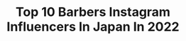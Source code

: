 ---
title: Top 10 Barbers Instagram Influencers In Japan In 2022
description: >-
  Find top barbers Instagram influencers in Japan in 2022. Most popular hashtags: #barber #barbershop #tokyo #vintage.
platform: Instagram
hits: 21
text_top: Identify the best Instagram influencers on inBeat.
text_bottom: Our database holds 21 Instagram influencers like this in Japan for you to work with.
profiles:
  - username: "bigman_nobu"
    fullname: >-
      延陽介
    bio: >-
      ご予約はDMかこちらTEL03-3652-9944／LINE@🆔👉@sjm5812l／毎週月火定休日／予約優先／定休日に連絡を頂ける方はTEL以外で／東京都葛飾区新小岩1-12-10／#床屋／#barber／#フェード／#スキンフェード/#濡れパン／#緩パン／#新小岩／#ジェリラ／#gerilla
    location: "Japan"
    followers: 7208
    engagement: 576
    commentsToLikes: 0.004265
    id: ckf5vb9t1nyul0j23fka06e3p
    verified: false
    hashtags: "#zorn, #barber, #crop, #punch"
  - username: "mr.brothers_cutclub"
    fullname: >-
      MR.BROTHERS CUT CLUB
    bio: >-
      💈Classic Style Barbershop💈 Oldschool Haircuts & Hot Towel Shaves Find us here! ✂Harajuku ✂Harajuku2nd ✂Nakameguro ✂Osaka Reservations by ☎or our web
    location: "Japan"
    followers: 62823
    engagement: 144
    commentsToLikes: 0.001163
    id: ck0w56m2r25ba0i1948cma66p
    verified: false
    hashtags: "#classic, #vintage, #japan, #mizutaniscissors"
  - username: "mrpotatohead59"
    fullname: >-
      Tomoya Nishimori/MR.BROTHERS
    bio: >-
      MR.BROTHERS/BROSH/MEN'S CUT BIBLE/ELEMENT
    location: "Japan"
    followers: 19066
    engagement: 237
    commentsToLikes: 0.007000
    id: ck13cdzcczw2s0i19do8ucedp
    verified: false
    hashtags: "#barbershop, #hold, #mrbrothers, #barberlife"
  - username: "kenshi098"
    fullname: >-
      Kenshi Shiroma
    bio: >-
      MR.BROTHERSCUTCLUB 原宿本店 　東京都渋谷区神宮前2-31-8 ☎︎03-6721-1774
    location: "Japan"
    followers: 34946
    engagement: 673
    commentsToLikes: 0.001397
    id: ck0w56ler257d0i19xusd8f6n
    verified: false
    hashtags: "#mrbrotherscutclub, #barberlife, #harajuku, #shooting"
  - username: "shinri_shioura"
    fullname: >-
      Shinri Shioura
    bio: >-
      THE FASTEST MAN IN ASIA🇯🇵🏊🏻‍♂️ 2016 OLYMPIAN 5X WORLD CHAMPS MEDALIST COFFEE LOVER @coffee__ss
    location: "Japan"
    followers: 14126
    engagement: 1038
    commentsToLikes: 0.009349
    id: ck14h5umf8ong0i19nihyxnmm
    verified: false
    hashtags: "#burleighheads, #leicam10, #sydney, #goldcoast"
  - username: "owe_yamamura"
    fullname: >-
      山村武寛 / ヤマムラタケヒロ
    bio: >-
      ▼Oriental Wrestling Entertainment #STRONGHEARTS 所属プロレスラー ▼BRIDGE KOBE RESIDENT DJ Booking→owe.stronghearts@gmail.com 過去出演とプロレス動画少しアーカイブに載せてます。
    location: "Japan"
    followers: 5546
    engagement: 969
    commentsToLikes: 0.017019
    id: ckap8sjhcpox50i78zos2qsfs
    verified: false
    hashtags: "#okinawa, #bridgekobe, #tryhardjapan, #tryharddjacademy"
  - username: "umii___10"
    fullname: >-
      umi
    bio: >-
      163cm / casual / boyish / vintage fashion ankclassic staff sub : @umii_life
    location: "Japan"
    followers: 104155
    engagement: 321
    commentsToLikes: 0.000912
    id: ck5c5w9l949i70i11bqqm2p6n
    verified: false
    hashtags: "#commedesgarcons, #used, #graphpaper, #gu"
  - username: "owethawk"
    fullname: >-
      owethawk
    bio: >-
      Oriental Wrestling Entertainment 所属 1990/04/30 北海道苫小牧市出身 趣味　クロスカブ　散髪　コーヒー　 #OWE #STRONGHEARTS #prowrestler
    location: "Japan"
    followers: 7892
    engagement: 1142
    commentsToLikes: 0.009065
    id: ckapcmqpg4dr60i78wnk5pyhh
    verified: false
    hashtags: "#ootd, #stronghearts, #ddtpro, #poloralphlauren"
  - username: "takec824"
    fullname: >-
      TAKESHI
    bio: >-
      🇯🇵 Tokyo⇄Fukuoka
    location: "Japan"
    followers: 8814
    engagement: 694
    commentsToLikes: 0.015450
    id: ck5q4471inore0i11zwbk75qy
    verified: false
    hashtags: "#barber, #thebarber, #airforce, #atelierb"
  - username: "hirotakaurabe"
    fullname: >-
      Hirotaka Urabe 卜部弘嵩
    bio: >-
      #格闘家 #卜部弘嵩 #🇯🇵🇵🇭 #k1 #urabekarate #harleydavidson #surfing #golf #camp #coffee #trip 1989.5.13 My wife @takahashiyu.official My son 禅清 Zensei
    location: "Japan"
    followers: 31651
    engagement: 361
    commentsToLikes: 0.004387
    id: ck0tv686pa4650i19mhl0khew
    verified: false
    hashtags: "#hogumi, #workout, #bbq, #barbershop"
---